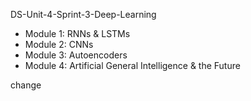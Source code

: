 DS-Unit-4-Sprint-3-Deep-Learning

* Module 1: RNNs & LSTMs
* Module 2: CNNs
* Module 3: Autoencoders
* Module 4: Artificial General Intelligence & the Future

change
